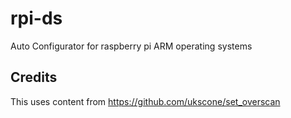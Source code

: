 # rpi-ds
Auto Configurator for raspberry pi ARM operating systems
## Credits
This uses content from https://github.com/ukscone/set_overscan
